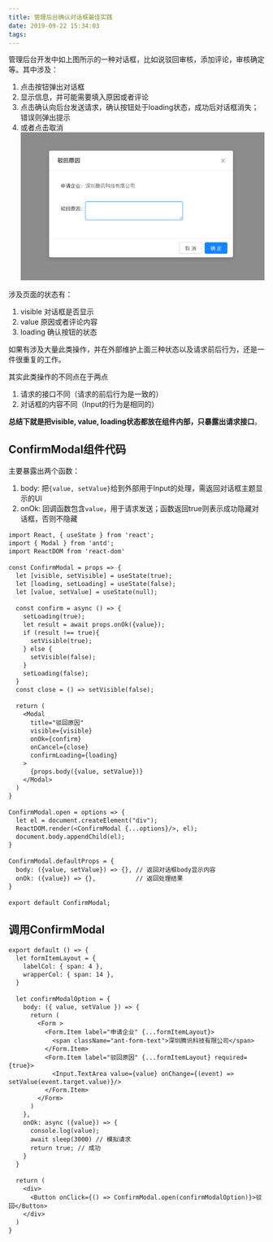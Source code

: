 ```yaml
---
title: 管理后台确认对话框最佳实践
date: 2019-09-22 15:34:03
tags:
---
```


管理后台开发中如上图所示的一种对话框，比如说驳回审核，添加评论，审核确定等。其中涉及：
1. 点击按钮弹出对话框
2. 显示信息，并可能需要填入原因或者评论
3. 点击确认向后台发送请求，确认按钮处于loading状态，成功后对话框消失；错误则弹出提示
4. 或者点击取消
![](/images/admin-confirm-modal.png)

涉及页面的状态有：
1. visible 对话框是否显示
2. value 原因或者评论内容
3. loading 确认按钮的状态

如果有涉及大量此类操作，并在外部维护上面三种状态以及请求前后行为，还是一件很重复的工作。

其实此类操作的不同点在于两点
1. 请求的接口不同（请求的前后行为是一致的）
2. 对话框的内容不同（Input的行为是相同的）

**总结下就是把visible, value, loading状态都放在组件内部，只暴露出请求接口**。

## ConfirmModal组件代码
主要暴露出两个函数：
1. body: 把`{value, setValue}`给到外部用于Input的处理，需返回对话框主题显示的UI
2. onOk: 回调函数包含`value`，用于请求发送；函数返回true则表示成功隐藏对话框，否则不隐藏

``` [javascript] [title] [url] [link text]
import React, { useState } from 'react';
import { Modal } from 'antd';
import ReactDOM from 'react-dom'

const ConfirmModal = props => {
  let [visible, setVisible] = useState(true);
  let [loading, setLoading] = useState(false);
  let [value, setValue] = useState(null);

  const confirm = async () => {
    setLoading(true);
    let result = await props.onOk({value});
    if (result !== true){
      setVisible(true);
    } else {
      setVisible(false);
    }
    setLoading(false);
  }
  const close = () => setVisible(false);

  return (
    <Modal
      title="驳回原因"
      visible={visible}
      onOk={confirm}
      onCancel={close}
      confirmLoading={loading}
    >
      {props.body({value, setValue})}
    </Modal>
  )
}

ConfirmModal.open = options => {
  let el = document.createElement("div");
  ReactDOM.render(<ConfirmModal {...options}/>, el);
  document.body.appendChild(el);
}

ConfirmModal.defaultProps = {
  body: ({value, setValue}) => {}, // 返回对话框body显示内容
  onOk: ({value}) => {},           // 返回处理结果
}

export default ConfirmModal;
```

## 调用ConfirmModal
```
export default () => {
  let formItemLayout = {
    labelCol: { span: 4 },
    wrapperCol: { span: 14 },
  }

  let confirmModalOption = {
    body: ({ value, setValue }) => {
      return (
        <Form >
          <Form.Item label="申请企业" {...formItemLayout}>
            <span className="ant-form-text">深圳腾讯科技有限公司</span>
          </Form.Item>
          <Form.Item label="驳回原因" {...formItemLayout} required={true}>
            <Input.TextArea value={value} onChange={(event) => setValue(event.target.value)}/>
          </Form.Item>
        </Form>
      )
    },
    onOk: async ({value}) => {
      console.log(value);
      await sleep(3000) // 模拟请求
      return true; // 成功
    }
  }

  return (
    <div>
      <Button onClick={() => ConfirmModal.open(confirmModalOption)}>驳回</Button>
    </div>
  )
}
```